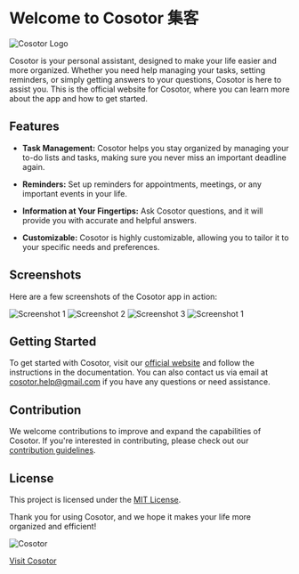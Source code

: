 
# Welcome to Cosotor 集客

![Cosotor Logo](https://cosotor.github.io/logo.png)

Cosotor is your personal assistant, designed to make your life easier and more organized. Whether you need help managing your tasks, setting reminders, or simply getting answers to your questions, Cosotor is here to assist you. This is the official website for Cosotor, where you can learn more about the app and how to get started.

## Features

- **Task Management:** Cosotor helps you stay organized by managing your to-do lists and tasks, making sure you never miss an important deadline again.

- **Reminders:** Set up reminders for appointments, meetings, or any important events in your life.

- **Information at Your Fingertips:** Ask Cosotor questions, and it will provide you with accurate and helpful answers.

- **Customizable:** Cosotor is highly customizable, allowing you to tailor it to your specific needs and preferences.

## Screenshots

Here are a few screenshots of the Cosotor app in action:

![Screenshot 1](https://cosotor.github.io/0-main-zh.png)
![Screenshot 2](https://cosotor.github.io/1-buy-zh.png)
![Screenshot 3](https://cosotor.github.io/2-com.png.png)
![Screenshot 1](https://cosotor.github.io/0-main-en.png)

## Getting Started

To get started with Cosotor, visit our [official website](https://cosotor.github.io) and follow the instructions in the documentation. You can also contact us via email at [cosotor.help@gmail.com](mailto:cosotor.help@gmail.com) if you have any questions or need assistance.

## Contribution

We welcome contributions to improve and expand the capabilities of Cosotor. If you're interested in contributing, please check out our [contribution guidelines](CONTRIBUTING.md).

## License

This project is licensed under the [MIT License](LICENSE).

Thank you for using Cosotor, and we hope it makes your life more organized and efficient!

![Cosotor](https://cosotor.github.io/assets/images/cosotor-logo.png)

[Visit Cosotor](https://cosotor.github.io)
